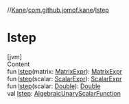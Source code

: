 //[Kane](../index.md)/[com.github.jomof.kane](index.md)/[lstep](lstep.md)



# lstep  
[jvm]  
Content  
fun [lstep](lstep.md)(matrix: [MatrixExpr](-matrix-expr/index.md)): [MatrixExpr](-matrix-expr/index.md)  
fun [lstep](lstep.md)(scalar: [ScalarExpr](-scalar-expr/index.md)): [ScalarExpr](-scalar-expr/index.md)  
fun [lstep](lstep.md)(scalar: [Double](https://kotlinlang.org/api/latest/jvm/stdlib/kotlin/-double/index.html)): [Double](https://kotlinlang.org/api/latest/jvm/stdlib/kotlin/-double/index.html)  
val [lstep](lstep.md): [AlgebraicUnaryScalarFunction](../com.github.jomof.kane.impl.functions/-algebraic-unary-scalar-function/index.md)  



